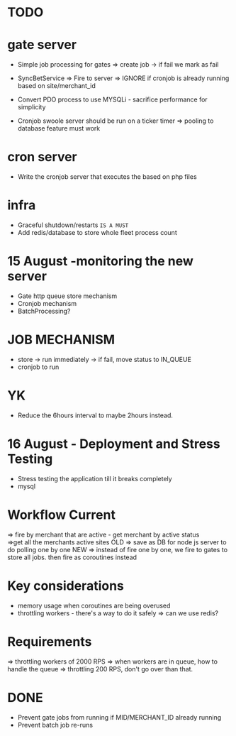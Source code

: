 # TODO
# gate server
- Simple job processing for gates => create job -> if fail we mark as fail
- SyncBetService => Fire to server => IGNORE if cronjob is already running based on site/merchant_id
 
- Convert PDO process to use MYSQLi - sacrifice performance for simplicity
- Cronjob swoole server should be run on a ticker timer => pooling to database feature must work 

# cron server
- Write the cronjob server that executes the based on php files 

# infra
- Graceful shutdown/restarts `IS A MUST`
- Add redis/database to store whole fleet process count


# 15 August -monitoring the new server
- Gate http queue store mechanism
- Cronjob mechanism
- BatchProcessing?
# JOB MECHANISM
- store -> run immediately -> if fail, move status to IN_QUEUE
- cronjob to run

# YK
- Reduce the 6hours interval to maybe 2hours instead.

# 16 August - Deployment and Stress Testing 
- Stress testing the application till it breaks completely
- mysql 

# Workflow Current
=> fire by merchant that are active - get merchant by active status  
    =>get all the merchants active sites 
        OLD => save as DB for node js server to do polling one by one
        NEW => instead of fire one by one, we fire to gates to store all jobs. then fire as coroutines instead

# Key considerations
- memory usage when coroutines are being overused
- throttling workers - there's a way to do it safely => can we use redis? 

# Requirements
=> throttling workers of 2000 RPS
=> when workers are in queue, how to handle the queue 
=> throttling 200 RPS, don't go over than that. 

# DONE 
- Prevent gate jobs from running if MID/MERCHANT_ID already running
- Prevent batch job re-runs